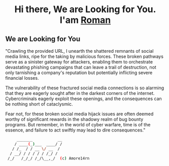<h1 align="center">Hi there, We are Looking for You. I'am <a href="https://github.com/Amore14rn"  target="_blank">Roman</a>


## We are Looking for You
"Crawling the provided URL, I unearth the shattered remnants of social media links, ripe for the taking by malicious forces. These broken pathways serve as a sinister gateway for attackers, enabling them to orchestrate devastating phishing campaigns that can leave a trail of destruction, not only tarnishing a company's reputation but potentially inflicting severe financial losses.

The vulnerability of these fractured social media connections is so alarming that they are eagerly sought after in the darkest corners of the internet. Cybercriminals eagerly exploit these openings, and the consequences can be nothing short of cataclysmic.

Fear not, for these broken social media hijack issues are often deemed worthy of significant rewards in the shadowy realm of bug bounty programs. But remember, in the world of cyber warfare, time is of the essence, and failure to act swiftly may lead to dire consequences."


``` bash
     _______           __       
    / ____(_)___  ____/ /
   / /_  / / __ \/ __  /   
  / __/ / / / / / /_/ /      
 /_/   /_/_/ /_/\__,_/  (c) Amore14rn
```
     

